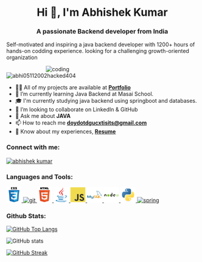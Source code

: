<h1 align="center">Hi 👋, I'm Abhishek Kumar</h1>
<h3 align="center">A passionate Backend developer from India</h3>
Self-motivated and inspiring a java backend developer with 1200+ hours of hands-on codding experience. looking for a challenging growth-oriented organization


<img
  align="right"
  alt="coding"
  width="400"
  src="https://user-images.githubusercontent.com/55389276/140866485-8fb1c876-9a8f-4d6a-98dc-08c4981eaf70.gif"
/>

<p align="left">
  <img
    src="https://komarev.com/ghpvc/?username=abhi05112002hacked404&label=Profile%20views&color=0e75b6&style=flat"
    alt="abhi05112002hacked404"
  />
</p>

- 👨‍💻 All of my projects are available at
[**Portfolio**](https://abhi05112002hacked404.github.io/Abhishek-kumar.github.io/)
- 🌱 I’m currently learning Java Backend at Masai School.
- 🎓  I'm currently studying java backend using springboot and databases.
- 👯 I’m looking to collaborate on LinkedIn & GitHub
- 💬 Ask me about **JAVA** 
- 📫 How to reach me **doydotdgucxtisits@gmail.com**
- 📄 Know about my experiences,
[**Resume**](https://drive.google.com/file/d/15Pm0mpH-THpPtDnIoh5b7jAtbR8gF-bh/view?usp=sharing)

<h3 align="left">Connect with me:</h3>
<p align="left">
  <a href="https://www.linkedin.com/in/abhishek-kumar-771b9622b/?midToken=AQGGPq-5LKrLLQ&midSig=067Gg5pinO4Gs1&trk=eml-email_network_conversations_01-header-33-profile&trkEmail=eml-email_network_conversations_01-header-33-profile-null-fzywud%7El88tbumi%7Er0-null-neptune%2Fprofile%7Evanity%2Eview" 
    ><img
      align="center"
      src="https://raw.githubusercontent.com/rahuldkjain/github-profile-readme-generator/master/src/images/icons/Social/linked-in-alt.svg"
      alt="abhishek kumar"
      height="30"
      width="40"
  /></a>
</p>

<h3 align="left">Languages and Tools:</h3>
<p align="left">
  <a href="https://www.w3schools.com/css/" target="_blank" rel="noreferrer">
    <img
      src="https://raw.githubusercontent.com/devicons/devicon/master/icons/css3/css3-original-wordmark.svg"
      alt="css3"
      width="40"
      height="40"
    />
  </a>
  <a href="https://git-scm.com/" target="_blank" rel="noreferrer">
    <img
      src="https://www.vectorlogo.zone/logos/git-scm/git-scm-icon.svg"
      alt="git"
      width="40"
      height="40"
    />
  </a>
  <a href="https://www.w3.org/html/" target="_blank" rel="noreferrer">
    <img
      src="https://raw.githubusercontent.com/devicons/devicon/master/icons/html5/html5-original-wordmark.svg"
      alt="html5"
      width="40"
      height="40"
    />
  </a>
  <a href="https://www.java.com" target="_blank" rel="noreferrer">
    <img
      src="https://raw.githubusercontent.com/devicons/devicon/master/icons/java/java-original.svg"
      alt="java"
      width="40"
      height="40"
    />
  </a>
  <a
    href="https://developer.mozilla.org/en-US/docs/Web/JavaScript"
    target="_blank"
    rel="noreferrer"
  >
    <img
      src="https://raw.githubusercontent.com/devicons/devicon/master/icons/javascript/javascript-original.svg"
      alt="javascript"
      width="40"
      height="40"
    />
  </a>
  <a href="https://www.mysql.com/" target="_blank" rel="noreferrer">
    <img
      src="https://raw.githubusercontent.com/devicons/devicon/master/icons/mysql/mysql-original-wordmark.svg"
      alt="mysql"
      width="40"
      height="40"
    />
  </a>
  <a href="https://nodejs.org" target="_blank" rel="noreferrer">
    <img
      src="https://raw.githubusercontent.com/devicons/devicon/master/icons/nodejs/nodejs-original-wordmark.svg"
      alt="nodejs"
      width="40"
      height="40"
    />
  </a>
  <a href="https://www.python.org" target="_blank" rel="noreferrer">
    <img
      src="https://raw.githubusercontent.com/devicons/devicon/master/icons/python/python-original.svg"
      alt="python"
      width="40"
      height="40"
    />
  </a>
  <a href="https://spring.io/" target="_blank" rel="noreferrer">
    <img
      src="https://www.vectorlogo.zone/logos/springio/springio-icon.svg"
      alt="spring"
      width="40"
      height="40"
    />
  </a>
</p>
<h3 align="left">Github Stats:</h3>

[![GitHub Top Langs](https://github-readme-stats.vercel.app/api/top-langs/?username=aBHI05112002Hacked404&layout=compact&theme=tokyonight)](https://github.com/anuraghazra/github-readme-stats)

![GitHub stats](https://github-readme-stats.vercel.app/api?username=aBHI05112002Hacked404&show_icons=true&theme=tokyonight)

[![GitHub Streak](https://github-readme-streak-stats.herokuapp.com?user=aBHI05112002Hacked404&theme=tokyonight)](https://git.io/streak-stats)

